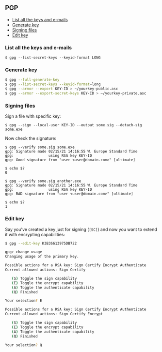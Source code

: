 ## PGP

<!-- MarkdownTOC -->

- [List all the keys and e-mails](#list-all-the-keys-and-e-mails)
- [Generate key](#generate-key)
- [Signing files](#signing-files)
- [Edit key](#edit-key)

<!-- /MarkdownTOC -->

### List all the keys and e-mails

```
$ gpg --list-secret-keys --keyid-format LONG
```

### Generate key

``` sh
$ gpg --full-generate-key
$ gpg --list-secret-keys --keyid-format=long
$ gpg --armor --export KEY-ID > ~/yourkey-public.asc
$ gpg --armor --export-secret-keys KEY-ID > ~/yourkey-private.asc
```

### Signing files

Sign a file with specific key:

```
$ gpg --sign --local-user KEY-ID --output some.sig --detach-sig some.exe
```

Now check the signature:

```
$ gpg --verify some.sig some.exe
gpg: Signature made 02/15/21 14:16:55 W. Europe Standard Time
gpg:                using RSA key KEY-ID
gpg: Good signature from "user <user@domain.com>" [ultimate]

$ echo $?
0

$ gpg --verify some.sig another.exe
gpg: Signature made 02/15/21 14:16:55 W. Europe Standard Time
gpg:                using RSA key KEY-ID
gpg: BAD signature from "user <user@domain.com>" [ultimate]

$ echo $?
1
```

### Edit key

Say you've created a key just for signing (`[SC]`) and now you want to extend it with encrypting capabilities:

``` sh
$ gpg --edit-key K3B36613975DB722

gpg> change-usage
Changing usage of the primary key.

Possible actions for a RSA key: Sign Certify Encrypt Authenticate
Current allowed actions: Sign Certify

   (S) Toggle the sign capability
   (E) Toggle the encrypt capability
   (A) Toggle the authenticate capability
   (Q) Finished

Your selection? E

Possible actions for a RSA key: Sign Certify Encrypt Authenticate
Current allowed actions: Sign Certify Encrypt

   (S) Toggle the sign capability
   (E) Toggle the encrypt capability
   (A) Toggle the authenticate capability
   (Q) Finished

Your selection? Q
```
